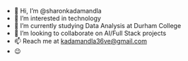 - 👋 Hi, I’m @sharonkadamandla
- 👀 I’m interested in technology
- 🌱 I’m currently studying Data Analysis at Durham College
- 💞️ I’m looking to collaborate on AI/Full Stack projects
- 📫 Reach me at kadamandla36ve@gmail.com
- 😉

<!---
sharonkadamandla/sharonkadamandla is a ✨ special ✨ repository because its `README.md` (this file) appears on your GitHub profile.
You can click the Preview link to take a look at your changes.
--->
